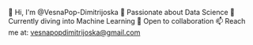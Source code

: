 👋 Hi, I'm @VesnaPop-Dimitrijoska
👀 Passionate about Data Science
🌱 Currently diving into Machine Learning
💞️ Open to collaboration
📫 Reach me at: vesnapopdimitrijoska@gmail.com


<!---
VesnaPop-Dimitrijoska/VesnaPop-Dimitrijoska is a ✨ special ✨ repository because its `README.md` (this file) appears on your GitHub profile.
You can click the Preview link to take a look at your changes.
--->
